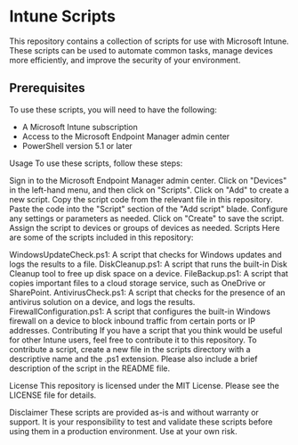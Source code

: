# Intune Scripts
This repository contains a collection of scripts for use with Microsoft Intune. These scripts can be used to automate common tasks, manage devices more efficiently, and improve the security of your environment.

## Prerequisites
To use these scripts, you will need to have the following:

- A Microsoft Intune subscription
- Access to the Microsoft Endpoint Manager admin center
- PowerShell version 5.1 or later

Usage
To use these scripts, follow these steps:

Sign in to the Microsoft Endpoint Manager admin center.
Click on "Devices" in the left-hand menu, and then click on "Scripts".
Click on "Add" to create a new script.
Copy the script code from the relevant file in this repository.
Paste the code into the "Script" section of the "Add script" blade.
Configure any settings or parameters as needed.
Click on "Create" to save the script.
Assign the script to devices or groups of devices as needed.
Scripts
Here are some of the scripts included in this repository:

WindowsUpdateCheck.ps1: A script that checks for Windows updates and logs the results to a file.
DiskCleanup.ps1: A script that runs the built-in Disk Cleanup tool to free up disk space on a device.
FileBackup.ps1: A script that copies important files to a cloud storage service, such as OneDrive or SharePoint.
AntivirusCheck.ps1: A script that checks for the presence of an antivirus solution on a device, and logs the results.
FirewallConfiguration.ps1: A script that configures the built-in Windows firewall on a device to block inbound traffic from certain ports or IP addresses.
Contributing
If you have a script that you think would be useful for other Intune users, feel free to contribute it to this repository. To contribute a script, create a new file in the scripts directory with a descriptive name and the .ps1 extension. Please also include a brief description of the script in the README file.

License
This repository is licensed under the MIT License. Please see the LICENSE file for details.

Disclaimer
These scripts are provided as-is and without warranty or support. It is your responsibility to test and validate these scripts before using them in a production environment. Use at your own risk.